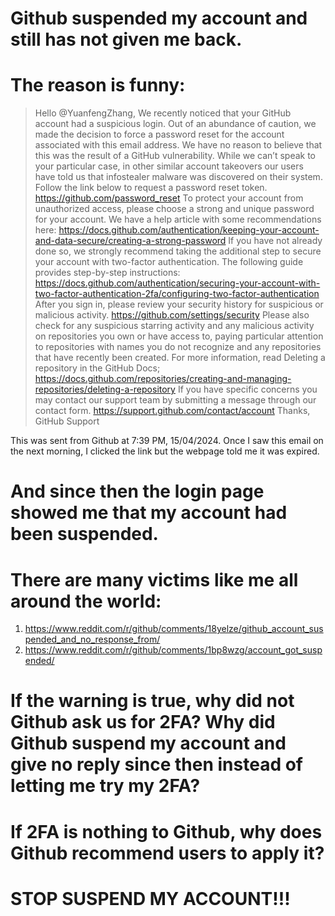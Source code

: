 # Github suspended my account and still has not given me back.
# The reason is funny:
>Hello @YuanfengZhang,
We recently noticed that your GitHub account had a suspicious login. Out of an abundance of caution, we made the decision to force a password reset for the account associated with this email address.
We have no reason to believe that this was the result of a GitHub vulnerability. While we can’t speak to your particular case, in other similar account takeovers our users have told us that infostealer malware was discovered on their system.
Follow the link below to request a password reset token.
https://github.com/password_reset
To protect your account from unauthorized access, please choose a strong and unique password for your account. We have a help article with some recommendations here:
https://docs.github.com/authentication/keeping-your-account-and-data-secure/creating-a-strong-password
If you have not already done so, we strongly recommend taking the additional step to secure your account with two-factor authentication. The following guide provides step-by-step instructions:
https://docs.github.com/authentication/securing-your-account-with-two-factor-authentication-2fa/configuring-two-factor-authentication
After you sign in, please review your security history for suspicious or malicious activity.
https://github.com/settings/security
Please also check for any suspicious starring activity and any malicious activity on repositories you own or have access to, paying particular attention to repositories with names you do not recognize and any repositories that have recently been created. For more information, read Deleting a repository in the GitHub Docs;
https://docs.github.com/repositories/creating-and-managing-repositories/deleting-a-repository
If you have specific concerns you may contact our support team by submitting a message through our contact form.
https://support.github.com/contact/account
Thanks,
GitHub Support

This was sent from Github at 7:39 PM, 15/04/2024. Once I saw this email on the next morning, I clicked the link but the webpage told me it was expired.
# And since then the login page showed me that my account had been suspended.
# There are many victims like me all around the world:
1. https://www.reddit.com/r/github/comments/18yelze/github_account_suspended_and_no_response_from/
2. https://www.reddit.com/r/github/comments/1bp8wzg/account_got_suspended/

# If the warning is true, why did not Github ask us for 2FA? Why did Github suspend my account and give no reply since then instead of letting me try my 2FA?
# If 2FA is nothing to Github, why does Github recommend users to apply it?
# STOP SUSPEND MY ACCOUNT!!!

